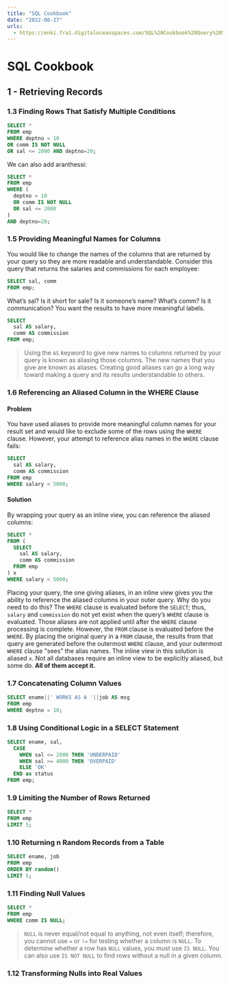 ```yaml
---
title: "SQL Cookbook"
date: "2022-08-27"
urls:
  - https://enki.fra1.digitaloceanspaces.com/SQL%20Cookbook%20Query%20Solutions%20and%20Techniques%20for%20All%20SQL%20Users.pdf
---
```


# SQL Cookbook

## 1 - Retrieving Records

### 1.3 Finding Rows That Satisfy Multiple Conditions

```sql
SELECT *
FROM emp
WHERE deptno = 10
OR comm IS NOT NULL
OR sal <= 2000 AND deptno=20;
```

We can also add aranthessi:

```sql
SELECT *
FROM emp
WHERE (
  deptno = 10
  OR comm IS NOT NULL
  OR sal <= 2000
)
AND deptno=20;
```

### 1.5 Providing Meaningful Names for Columns

You would like to change the names of the columns that are returned by your query so they are more readable and understandable.
Consider this query that returns the salaries and commissions for each employee:

```sql
SELECT sal, comm
FROM emp;
```

What’s sal? Is it short for sale? Is it someone’s name? What’s comm? Is it communication? You want the results to have more meaningful labels.

```sql
SELECT
  sal AS salary,
  comm AS commission
FROM emp;
```

> Using the `AS` keyword to give new names to columns returned by your query is known as aliasing those columns. The new names that you give are known as aliases. Creating good aliases can go a long way toward making a query and its results understandable to others.

### 1.6 Referencing an Aliased Column in the WHERE Clause

#### Problem

You have used aliases to provide more meaningful column names for your result set and would like to exclude some of the rows using the `WHERE` clause. However, your attempt to reference alias names in the `WHERE` clause fails:

```sql
SELECT
  sal AS salary,
  comm AS commission
FROM emp
WHERE salary < 5000;
```

#### Solution

By wrapping your query as an inline view, you can reference the aliased columns:

```sql
SELECT *
FROM (
  SELECT
    sal AS salary,
    comm AS commission
  FROM emp
) x
WHERE salary < 5000;
```

Placing your query, the one giving aliases, in an inline view gives you the ability to reference the aliased columns in your outer query. Why do you need to do this? The `WHERE` clause is evaluated before the `SELECT`; thus, `salary` and `commission` do not yet exist when the query’s `WHERE` clause is evaluated. Those aliases are not applied until after the `WHERE` clause processing is complete. However, the `FROM` clause is evaluated before the `WHERE`. By placing the original query in a `FROM` clause, the results from that query are generated before the outermost `WHERE` clause, and your outermost `WHERE` clause "sees" the alias names.
The inline view in this solution is aliased `x`. Not all databases require an inline view to be explicitly aliased, but some do. **All of them accept it.**

### 1.7 Concatenating Column Values

```sql
SELECT ename||' WORKS AS A '||job AS msg
FROM emp
WHERE deptno = 10;
```

### 1.8 Using Conditional Logic in a SELECT Statement

```sql
SELECT ename, sal,
  CASE
    WHEN sal <= 2000 THEN 'UNDERPAID'
    WHEN sal >= 4000 THEN 'OVERPAID'
    ELSE 'OK'
  END as status
FROM emp;
```

### 1.9 Limiting the Number of Rows Returned

```sql
SELECT *
FROM emp
LIMIT 5;
```

### 1.10 Returning n Random Records from a Table

```sql
SELECT ename, job
FROM emp
ORDER BY random()
LIMIT 5;
```

### 1.11 Finding Null Values

```sql
SELECT *
FROM emp
WHERE comm IS NULL;
```

> `NULL` is never equal/not equal to anything, not even itself; therefore, you cannot use `=` or `!=` for testing whether a column is `NULL`. To determine whether a row has `NULL` values, you must use `IS NULL`. You can also use `IS NOT NULL` to find rows without a null in a given column.

### 1.12 Transforming Nulls into Real Values
